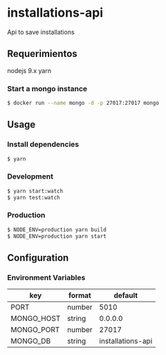 # installations-api

Api to save installations

## Requerimientos

nodejs 9.x
yarn

### Start a mongo instance

```bash
$ docker run --name mongo -d -p 27017:27017 mongo
```

## Usage

### Install dependencies

```bash
$ yarn
```

### Development

```bash
$ yarn start:watch
$ yarn test:watch
```

### Production

```bash
$ NODE_ENV=production yarn build
$ NODE_ENV=production yarn start
```

## Configuration

### Environment Variables

| key        | format | default           |
| ---------- | ------ | ----------------- |
| PORT       | number | 5010              |
| MONGO_HOST | string | 0.0.0.0           |
| MONGO_PORT | number | 27017             |
| MONGO_DB   | string | installations-api |
